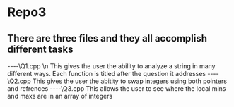 # Repo3
There are three files and they all accomplish different tasks
----
----\Q1.cpp \n
This gives the user the ability to analyze a string in many different ways. Each function is titled after the question it addresses 
----\Q2.cpp
This gives the user the abitity to swap integers using both pointers and refrences
----\Q3.cpp
This allows the user to see where the local mins and maxs are in an array of integers
